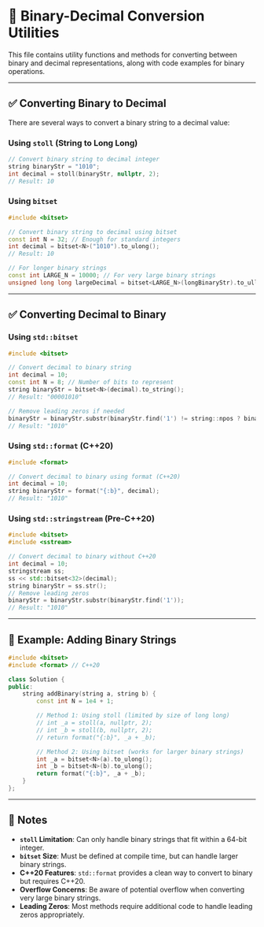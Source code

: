 # 🔢 Binary-Decimal Conversion Utilities

This file contains utility functions and methods for converting between binary and decimal representations, along with code examples for binary operations.

---

## ✅ Converting Binary to Decimal

There are several ways to convert a binary string to a decimal value:

### Using `stoll` (String to Long Long)

```cpp
// Convert binary string to decimal integer
string binaryStr = "1010";
int decimal = stoll(binaryStr, nullptr, 2);
// Result: 10
```

### Using `bitset`

```cpp
#include <bitset>

// Convert binary string to decimal using bitset
const int N = 32; // Enough for standard integers
int decimal = bitset<N>("1010").to_ulong();
// Result: 10

// For longer binary strings
const int LARGE_N = 10000; // For very large binary strings
unsigned long long largeDecimal = bitset<LARGE_N>(longBinaryStr).to_ullong();
```

---

## ✅ Converting Decimal to Binary

### Using `std::bitset`

```cpp
#include <bitset>

// Convert decimal to binary string
int decimal = 10;
const int N = 8; // Number of bits to represent
string binaryStr = bitset<N>(decimal).to_string();
// Result: "00001010"

// Remove leading zeros if needed
binaryStr = binaryStr.substr(binaryStr.find('1') != string::npos ? binaryStr.find('1') : N-1);
// Result: "1010"
```

### Using `std::format` (C++20)

```cpp
#include <format>

// Convert decimal to binary using format (C++20)
int decimal = 10;
string binaryStr = format("{:b}", decimal);
// Result: "1010"
```

### Using `std::stringstream` (Pre-C++20)

```cpp
#include <bitset>
#include <sstream>

// Convert decimal to binary without C++20
int decimal = 10;
stringstream ss;
ss << std::bitset<32>(decimal);
string binaryStr = ss.str();
// Remove leading zeros
binaryStr = binaryStr.substr(binaryStr.find('1'));
// Result: "1010"
```

---

## 🧪 Example: Adding Binary Strings

```cpp
#include <bitset>
#include <format> // C++20

class Solution {
public:
    string addBinary(string a, string b) {
        const int N = 1e4 + 1;

        // Method 1: Using stoll (limited by size of long long)
        // int _a = stoll(a, nullptr, 2);
        // int _b = stoll(b, nullptr, 2);
        // return format("{:b}", _a + _b);

        // Method 2: Using bitset (works for larger binary strings)
        int _a = bitset<N>(a).to_ulong();
        int _b = bitset<N>(b).to_ulong();
        return format("{:b}", _a + _b);
    }
};
```

---

## 📌 Notes

- **`stoll` Limitation**: Can only handle binary strings that fit within a 64-bit integer.
- **`bitset` Size**: Must be defined at compile time, but can handle larger binary strings.
- **C++20 Features**: `std::format` provides a clean way to convert to binary but requires C++20.
- **Overflow Concerns**: Be aware of potential overflow when converting very large binary strings.
- **Leading Zeros**: Most methods require additional code to handle leading zeros appropriately. 